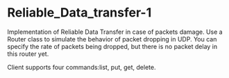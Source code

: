 ﻿# Reliable_Data_transfer-1

Implementation of Reliable Data Transfer in case of packets damage. Use a Router class to simulate the behavior of packet dropping in UDP. You can specify the rate of packets being dropped, but there is no packet delay in this router yet.

Client supports four commands:list, put, get, delete.
